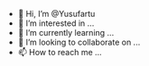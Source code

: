- 👋 Hi, I’m @Yusufartu
- 👀 I’m interested in ...
- 🌱 I’m currently learning ...
- 💞️ I’m looking to collaborate on ...
- 📫 How to reach me ...

<!---
Yusufartu/Yusufartu is a ✨ special ✨ repository because its `README.md` (this file) appears on your GitHub profile.
You can click the Preview link to take a look at your changes.
--->
